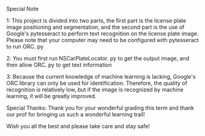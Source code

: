 
Special Note

1: 
This project is divided into two parts, the first part is the license plate image positioning and segmentation, and the second part is the use of Google's pytesseract to perform text recognition on the license plate image.
Please note that your computer may need to be configured with pytesseract to run ORC. py

2:
You must first run NSCarPlateLocator. py to get the output image, and then allow ORC. py to get text information

3:
Because the current knowledge of machine learning is lacking, Google's ORC library can only be used for identification. Therefore, the quality of recognition is relatively low, but if the image is recognized by machine learning, it will be greatly improved.

Special Thanks:
Thank you for your wonderful grading this term and thank our prof for bringing us such a wonderful learning trail!

Wish you all the best and please take care and stay safe!
